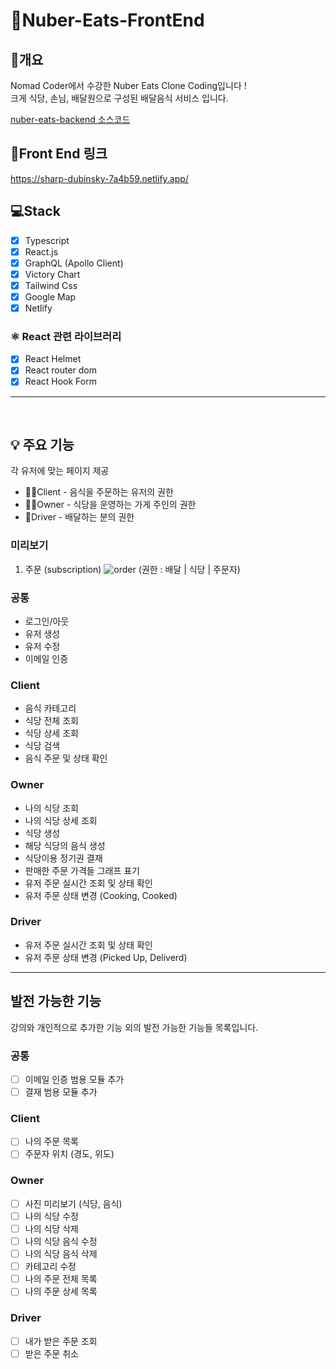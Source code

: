 # 🍔Nuber-Eats-FrontEnd

## 📖개요
Nomad Coder에서 수강한 Nuber Eats Clone Coding입니다 !<br />
크게 식당, 손님, 배달원으로 구성된 배달음식 서비스 입니다.<br />


[nuber-eats-backend 소스코드](../../../nuber-eats-backend)



## 🔗Front End 링크
https://sharp-dubinsky-7a4b59.netlify.app/

## 💻Stack
- [X] Typescript
- [X] React.js
- [X] GraphQL (Apollo Client)
- [X] Victory Chart
- [X] Tailwind Css
- [X] Google Map
- [X] Netlify

### ⚛️ React 관련 라이브러리
- [X] React Helmet
- [X] React router dom
- [X] React Hook Form

<hr />
<br />

## 💡 주요 기능
각 유저에 맞는 페이지 제공
- 🙍‍♂Client - 음식을 주문하는 유저의 권한
- 👨‍🍳Owner - 식당을 운영하는 가게 주인의 권한
- 🛵Driver - 배달하는 분의 권한

### 미리보기
1. 주문 (subscription)
   ![order](https://user-images.githubusercontent.com/64651532/126050917-6b3179ae-527d-47cd-ac83-769bc6a562b8.gif)
   (권한 : 배달 | 식당 | 주문자)


### 공통
- 로그인/아웃
- 유저 생성
- 유저 수정
- 이메일 인증

### Client
- 음식 카테고리
- 식당 전체 조회
- 식당 상세 조회
- 식당 검색
- 음식 주문 및 상태 확인

### Owner
- 나의 식당 조회
- 나의 식당 상세 조회
- 식당 생성
- 해당 식당의 음식 생성
- 식당이용 정기권 결재
- 판매한 주문 가격들 그래프 표기
- 유저 주문 실시간 조회 및 상태 확인
- 유저 주문 상태 변경 (Cooking, Cooked)

### Driver
- 유저 주문 실시간 조회 및 상태 확인
- 유저 주문 상태 변경 (Picked Up, Deliverd)

<hr />

## 발전 가능한 기능
강의와 개인적으로 추가한 기능 외의 발전 가능한 기능들 목록입니다.<br />


### 공통
- [ ] 이메일 인증 범용 모듈 추가
- [ ] 결재 범용 모듈 추가

### Client
- [ ] 나의 주문 목록
- [ ] 주문자 위치 (경도, 위도)

### Owner
- [ ] 사진 미리보기 (식당, 음식)
- [ ] 나의 식당 수정</del>
- [ ] 나의 식당 삭제</del>
- [ ] 나의 식당 음식 수정</del>
- [ ] 나의 식당 음식 삭제</del>
- [ ] 카테고리 수정</del>
- [ ] 나의 주문 전체 목록
- [ ] 나의 주문 상세 목록

### Driver
- [ ] 내가 받은 주문 조회
- [ ] 받은 주문 취소
